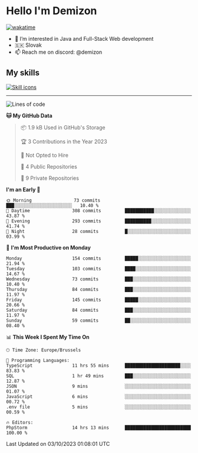 # Hello I'm Demizon
[![wakatime](https://wakatime.com/badge/user/6ad1949f-d6d7-44f9-9eee-c35e54cc499b.svg)](https://wakatime.com/@6ad1949f-d6d7-44f9-9eee-c35e54cc499b)
- 👀 I’m interested in Java and Full-Stack Web development
- 🇸🇰 Slovak
- 📫 Reach me on discord: @demizon

## My skills
[![Skill icons](https://skillicons.dev/icons?i=java,js,ts,html,css,react,nextjs,tailwind,supabase,py,git,docker,linux,mysql,postgres,mongo&theme=dark)](https://github.com/Demizon3433)

---

<!--START_SECTION:waka-->
![Lines of code](https://img.shields.io/badge/From%20Hello%20World%20I%27ve%20Written-132.4%20thousand%20lines%20of%20code-blue)

**🐱 My GitHub Data** 

> 📦 1.9 kB Used in GitHub's Storage 
 > 
> 🏆 3 Contributions in the Year 2023
 > 
> 🚫 Not Opted to Hire
 > 
> 📜 4 Public Repositories 
 > 
> 🔑 9 Private Repositories 
 > 
**I'm an Early 🐤** 

```text
🌞 Morning                73 commits          ███░░░░░░░░░░░░░░░░░░░░░░   10.40 % 
🌆 Daytime                308 commits         ███████████░░░░░░░░░░░░░░   43.87 % 
🌃 Evening                293 commits         ██████████░░░░░░░░░░░░░░░   41.74 % 
🌙 Night                  28 commits          █░░░░░░░░░░░░░░░░░░░░░░░░   03.99 % 
```
📅 **I'm Most Productive on Monday** 

```text
Monday                   154 commits         █████░░░░░░░░░░░░░░░░░░░░   21.94 % 
Tuesday                  103 commits         ████░░░░░░░░░░░░░░░░░░░░░   14.67 % 
Wednesday                73 commits          ███░░░░░░░░░░░░░░░░░░░░░░   10.40 % 
Thursday                 84 commits          ███░░░░░░░░░░░░░░░░░░░░░░   11.97 % 
Friday                   145 commits         █████░░░░░░░░░░░░░░░░░░░░   20.66 % 
Saturday                 84 commits          ███░░░░░░░░░░░░░░░░░░░░░░   11.97 % 
Sunday                   59 commits          ██░░░░░░░░░░░░░░░░░░░░░░░   08.40 % 
```


📊 **This Week I Spent My Time On** 

```text
🕑︎ Time Zone: Europe/Brussels

💬 Programming Languages: 
TypeScript               11 hrs 55 mins      █████████████████████░░░░   83.83 % 
SQL                      1 hr 49 mins        ███░░░░░░░░░░░░░░░░░░░░░░   12.87 % 
JSON                     9 mins              ░░░░░░░░░░░░░░░░░░░░░░░░░   01.07 % 
JavaScript               6 mins              ░░░░░░░░░░░░░░░░░░░░░░░░░   00.72 % 
.env file                5 mins              ░░░░░░░░░░░░░░░░░░░░░░░░░   00.59 % 

🔥 Editors: 
PhpStorm                 14 hrs 13 mins      █████████████████████████   100.00 % 
```


 Last Updated on 03/10/2023 01:08:01 UTC
<!--END_SECTION:waka-->
